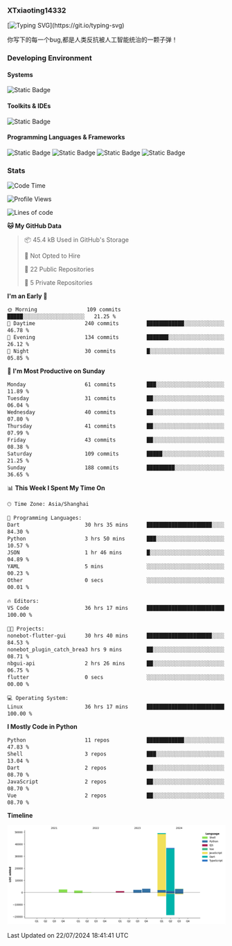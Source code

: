 ### XTxiaoting14332

[![Typing SVG](https://readme-typing-svg.herokuapp.com?font=JetBrians+Mono&pause=1000&random=false&width=435&lines=Hello+World!)](https://git.io/typing-svg)

你写下的每一个bug,都是人类反抗被人工智能统治的一颗子弹！

### Developing Environment

#### Systems

![Static Badge](https://img.shields.io/badge/Ubuntu-%20?style=flat-square&logo=ubuntu&logoColor=white&color=E34F26)

#### Toolkits & IDEs

![Static Badge](https://img.shields.io/badge/Visual%20Studio%20Code-%20?style=flat-square&logo=visualstudiocode&logoColor=white&color=blue)

#### Programming Languages & Frameworks

![Static Badge](https://img.shields.io/badge/Dart-%20?style=flat-square&logo=dart&logoColor=white&color=0175C2)
![Static Badge](https://img.shields.io/badge/Flutter-%20?style=flat-square&logo=flutter&logoColor=white&color=02569B)
![Static Badge](https://img.shields.io/badge/Python-%20?style=flat-square&logo=python&logoColor=white&color=E7A781)
![Static Badge](https://img.shields.io/badge/Bash%20Shell-%20?style=flat-square&logo=shell&logoColor=white&color=49D868)

### Stats

<!--START_SECTION:waka-->
![Code Time](http://img.shields.io/badge/Code%20Time-80%20hrs%2058%20mins-blue)

![Profile Views](http://img.shields.io/badge/Profile%20Views-0-blue)

![Lines of code](https://img.shields.io/badge/From%20Hello%20World%20I%27ve%20Written-99.2%20thousand%20lines%20of%20code-blue)

**🐱 My GitHub Data** 

> 📦 45.4 kB Used in GitHub's Storage 
 > 
> 🚫 Not Opted to Hire
 > 
> 📜 22 Public Repositories 
 > 
> 🔑 5 Private Repositories 
 > 
**I'm an Early 🐤** 

```text
🌞 Morning                109 commits         █████░░░░░░░░░░░░░░░░░░░░   21.25 % 
🌆 Daytime                240 commits         ████████████░░░░░░░░░░░░░   46.78 % 
🌃 Evening                134 commits         ███████░░░░░░░░░░░░░░░░░░   26.12 % 
🌙 Night                  30 commits          █░░░░░░░░░░░░░░░░░░░░░░░░   05.85 % 
```
📅 **I'm Most Productive on Sunday** 

```text
Monday                   61 commits          ███░░░░░░░░░░░░░░░░░░░░░░   11.89 % 
Tuesday                  31 commits          ██░░░░░░░░░░░░░░░░░░░░░░░   06.04 % 
Wednesday                40 commits          ██░░░░░░░░░░░░░░░░░░░░░░░   07.80 % 
Thursday                 41 commits          ██░░░░░░░░░░░░░░░░░░░░░░░   07.99 % 
Friday                   43 commits          ██░░░░░░░░░░░░░░░░░░░░░░░   08.38 % 
Saturday                 109 commits         █████░░░░░░░░░░░░░░░░░░░░   21.25 % 
Sunday                   188 commits         █████████░░░░░░░░░░░░░░░░   36.65 % 
```


📊 **This Week I Spent My Time On** 

```text
🕑︎ Time Zone: Asia/Shanghai

💬 Programming Languages: 
Dart                     30 hrs 35 mins      █████████████████████░░░░   84.30 % 
Python                   3 hrs 50 mins       ███░░░░░░░░░░░░░░░░░░░░░░   10.57 % 
JSON                     1 hr 46 mins        █░░░░░░░░░░░░░░░░░░░░░░░░   04.89 % 
YAML                     5 mins              ░░░░░░░░░░░░░░░░░░░░░░░░░   00.23 % 
Other                    0 secs              ░░░░░░░░░░░░░░░░░░░░░░░░░   00.01 % 

🔥 Editors: 
VS Code                  36 hrs 17 mins      █████████████████████████   100.00 % 

🐱‍💻 Projects: 
nonebot-flutter-gui      30 hrs 40 mins      █████████████████████░░░░   84.53 % 
nonebot_plugin_catch_brea3 hrs 9 mins        ██░░░░░░░░░░░░░░░░░░░░░░░   08.71 % 
nbgui-api                2 hrs 26 mins       ██░░░░░░░░░░░░░░░░░░░░░░░   06.75 % 
flutter                  0 secs              ░░░░░░░░░░░░░░░░░░░░░░░░░   00.00 % 

💻 Operating System: 
Linux                    36 hrs 17 mins      █████████████████████████   100.00 % 
```

**I Mostly Code in Python** 

```text
Python                   11 repos            ████████████░░░░░░░░░░░░░   47.83 % 
Shell                    3 repos             ███░░░░░░░░░░░░░░░░░░░░░░   13.04 % 
Dart                     2 repos             ██░░░░░░░░░░░░░░░░░░░░░░░   08.70 % 
JavaScript               2 repos             ██░░░░░░░░░░░░░░░░░░░░░░░   08.70 % 
Vue                      2 repos             ██░░░░░░░░░░░░░░░░░░░░░░░   08.70 % 
```



**Timeline**

![Lines of Code chart](https://raw.githubusercontent.com/XTxiaoting14332/XTxiaoting14332/main/assets/bar_graph.png)


 Last Updated on 22/07/2024 18:41:41 UTC
<!--END_SECTION:waka-->